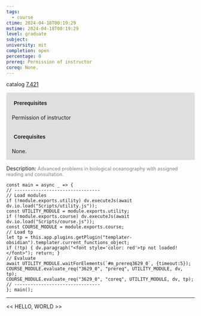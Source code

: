 ```yaml
---
tags:
  - course
ctime: 2024-04-18T00:19:29
mstime: 2024-04-18T00:19:29
level: graduate
subject: 
university: mit
completion: open
percentage: 0
prereq: Permission of instructor
coreq: None.
---
```


catalog [7.421](http://student.mit.edu/catalog/m7a.html#7.421)

<span style="display: block; padding: 15px; background-color: rgb(100, 100, 100, 0.2);"><font id="m_prereq3629_0" style="display: block; font-family: Arial, sans-serif; font-weight: bold; padding: 5px">Prerequisites</font><br><span id="prereq3629_0">Permission of instructor</span></span>
<span style="display: block; padding: 15px; background-color: rgb(100, 100, 100, 0.2);"><font id="m_coreq3629_0" style="display: block; font-family: Arial, sans-serif; font-weight: bold; padding: 5px">Corequisites</font><br><span id="coreq3629_0">None.</span></span>

<font style="">Description:</font>
<font style="color: grey; font-size: 0.8rem;">Advanced problems in biological oceanography with assigned reading and consultation.</font>

```dataviewjs
const main = async _ => {
// --------------------------------
// Load modules
if (!module.exports.utility) dv.executeJs(await dv.io.load("Scripts/utility.js"));
const UTILITY_MODULE = module.exports.utility;
if (!module.exports.course) dv.executeJs(await dv.io.load("Scripts/course.js"));
const COURSE_MODULE = module.exports.course;
// Load tp
let tp = this.app.plugins.getPlugin("templater-obsidian").templater.current_functions_object;
if (!tp) { dv.paragraph("<font style='color: red'>tp not loaded!</font>"); return; }
// Evaluate
await UTILITY_MODULE.waitForElements(`#m_prereq3629_0`, {timeout:5});
COURSE_MODULE.evaluate_req("3629_0", "prereq", UTILITY_MODULE, dv, tp);
COURSE_MODULE.evaluate_req("3629_0", "coreq", UTILITY_MODULE, dv, tp);
// --------------------------------
}; main();
```

---

<< HELLO, WORLD >>
